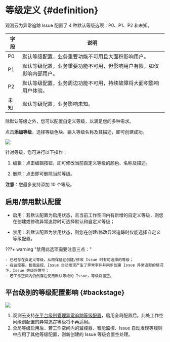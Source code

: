 # 等级定义 {#definition}

观测云为异常追踪 Issue 配置了 4 种默认等级选项：P0、P1、P2 和未知。

| 字段 | 说明 |
| --- | --- |
| P0 | 默认等级配置，业务重要功能不可用且大面积影响用户。 |
| P1 | 默认等级配置，业务重要功能不可用，但影响用户有限，如仅影响内部用户。 |
| P2 | 默认等级配置，业务周边功能不可用，持续故障将大面积影响用户体验。 |
| 未知 | 默认等级配置，业务影响未知。 |

除默认等级之外，您可以配置自定义等级，以满足您的多种需求。

点击**添加等级**，选择等级色块、输入等级名称及其描述，即可创建成功。

![](../img/issue-level.png)

针对等级，您可进行以下操作：

1. 编辑：点击编辑按钮，即可修改当前自定义等级的颜色、名称及描述。

2. 删除：点击即可删除当前等级。

**注意**：您最多支持添加 10 个等级。

## 启用/禁用默认配置

- 启用：若默认配置为启用状态，且当前工作空间内有新增的自定义等级，则您在创建或修改异常追踪时可选择默认和自定义等级；

- 禁用：若默认配置为禁用状态，则您在创建/修改异常追踪时仅能选择自定义等级配置。

???+ warning "禁用此选项需要注意三点："

    - 已经存在自定义等级，从而保证在创建/修改 Issue 时有可选择的等级；
    - 在监控器、智能监控、Issue 自动发现产生了异常事件并同步创建 Issue 异常追踪的情况下，Issue 等级将置空；
    - 若工作空间内仍然存在使用默认等级的 Issue，等级将置空。


## 平台级别的等级配置影响 {#backstage}

![](../img/issue-backstage.png)

1. 观测云支持[在平台级别管理异常追踪等级配置](../../deployment/setting.md#global-settings)，启用全局配置后，此处工作空间级别配置的异常追踪等级将不再适用。
2. 全局等级启用后，若工作空间内的监控器、智能监控、Issue 自动发现等规则中应用了其他等级配置，则新创建的 Issue 等级会置空处理。

